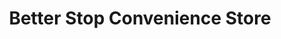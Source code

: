 ---
title: "Better Stop Convenience Store"
url: /las-vegas/better-stop-convenience-store/
shop: convenience
---